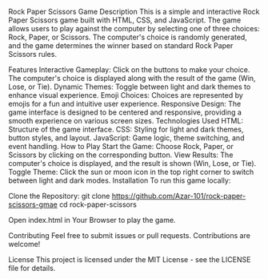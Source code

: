 Rock Paper Scissors Game
Description
This is a simple and interactive Rock Paper Scissors game built with HTML, CSS, and JavaScript. The game allows users to play against the computer by selecting one of three choices: Rock, Paper, or Scissors. The computer's choice is randomly generated, and the game determines the winner based on standard Rock Paper Scissors rules.

Features
Interactive Gameplay: Click on the buttons to make your choice. The computer's choice is displayed along with the result of the game (Win, Lose, or Tie).
Dynamic Themes: Toggle between light and dark themes to enhance visual experience.
Emoji Choices: Choices are represented by emojis for a fun and intuitive user experience.
Responsive Design: The game interface is designed to be centered and responsive, providing a smooth experience on various screen sizes.
Technologies Used
HTML: Structure of the game interface.
CSS: Styling for light and dark themes, button styles, and layout.
JavaScript: Game logic, theme switching, and event handling.
How to Play
Start the Game: Choose Rock, Paper, or Scissors by clicking on the corresponding button.
View Results: The computer's choice is displayed, and the result is shown (Win, Lose, or Tie).
Toggle Theme: Click the sun or moon icon in the top right corner to switch between light and dark modes.
Installation
To run this game locally:

Clone the Repository:
git clone https://github.com/Azar-101/rock-paper-scissors-gmae
cd rock-paper-scissors

Open index.html in Your Browser to play the game.

Contributing
Feel free to submit issues or pull requests. Contributions are welcome!

License
This project is licensed under the MIT License - see the LICENSE file for details.

